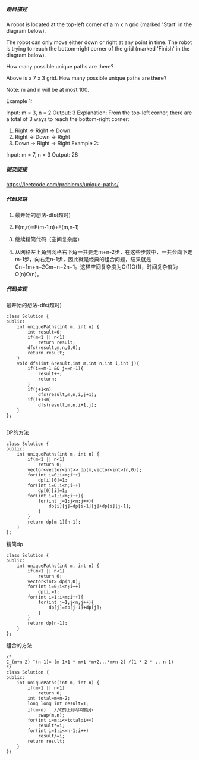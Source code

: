 ##### 题目描述
A robot is located at the top-left corner of a m x n grid (marked 'Start' in the diagram below).

The robot can only move either down or right at any point in time. The robot is trying to reach the bottom-right corner of the grid (marked 'Finish' in the diagram below).

How many possible unique paths are there?


Above is a 7 x 3 grid. How many possible unique paths are there?

Note: m and n will be at most 100.

Example 1:

Input: m = 3, n = 2
Output: 3
Explanation:
From the top-left corner, there are a total of 3 ways to reach the bottom-right corner:
1. Right -> Right -> Down
2. Right -> Down -> Right
3. Down -> Right -> Right
Example 2:

Input: m = 7, n = 3
Output: 28


##### 提交链接
https://leetcode.com/problems/unique-paths/



##### 代码思路
1. 最开始的想法-dfs(超时)

2. F(m,n)=F(m-1,n)+F(m,n-1)
3. 继续精简代码（空间复杂度）
4. 从网格左上角到网格右下角一共要走m+n-2步，在这些步数中，一共会向下走m-1步，向右走n-1步，因此就是经典的组合问题，结果就是Cn−1m+n−2Cm+n−2n−1。这样空间复杂度为O(1)O(1)，时间复杂度为O(n)O(n)。


##### 代码实现
最开始的想法-dfs(超时)
```
class Solution {
public:
    int uniquePaths(int m, int n) {
        int result=0;
        if(m<1 || n<1)
            return result;
        dfs(result,m,n,0,0);
        return result; 
    }
    void dfs(int &result,int m,int n,int i,int j){
        if(i==m-1 && j==n-1){
            result++;
            return;
        }
        if(j+1<n)
            dfs(result,m,n,i,j+1);
        if(i+1<m)
            dfs(result,m,n,i+1,j);
    }
};


```


DP的方法
```
class Solution {
public:
    int uniquePaths(int m, int n) {
        if(m<1 || n<1)
            return 0;
        vector<vector<int>> dp(m,vector<int>(n,0));
        for(int i=0;i<m;i++)
            dp[i][0]=1;
        for(int i=0;i<n;i++)
            dp[0][i]=1;
        for(int i=1;i<m;i++){
            for(int j=1;j<n;j++){
                dp[i][j]=dp[i-1][j]+dp[i][j-1];
            }
        }
        return dp[m-1][n-1]; 
    }
};
```

精简dp
```
class Solution {
public:
    int uniquePaths(int m, int n) {
        if(m<1 || n<1)
            return 0;
        vector<int> dp(n,0);
        for(int i=0;i<n;i++)
            dp[i]=1;
        for(int i=1;i<m;i++){
            for(int j=1;j<n;j++){
                dp[j]=dp[j-1]+dp[j];
            }
        }
        return dp[n-1]; 
    }
};
```

组合的方法
```
/*
C_(m+n-2) ^(n-1)= (m-1+1 * m+1 *m+2...*m+n-2) /(1 * 2 * .. n-1)
*/
class Solution {
public:
    int uniquePaths(int m, int n) {
        if(m<1 || n<1)
            return 0;
        int total=m+n-2;
        long long int result=1;
        if(m<n)   //C的上标尽可能小
            swap(m,n);
        for(int i=m;i<=total;i++)
            result*=i;
        for(int i=1;i<=n-1;i++)
            result/=i;
        return result;
    }
};
```